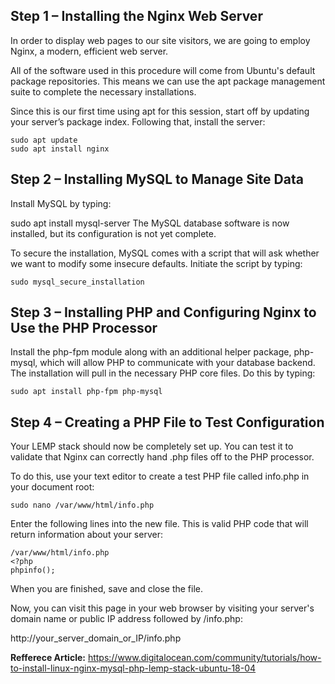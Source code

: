 
## Step 1 – Installing the Nginx Web Server

In order to display web pages to our site visitors, we are going to employ Nginx, a modern, efficient web server.

All of the software used in this procedure will come from Ubuntu's default package repositories. This means we can use the apt package management suite to complete the necessary installations.

Since this is our first time using apt for this session, start off by updating your server’s package index. Following that, install the server:

```
sudo apt update
sudo apt install nginx
```

## Step 2 – Installing MySQL to Manage Site Data

Install MySQL by typing:

sudo apt install mysql-server
The MySQL database software is now installed, but its configuration is not yet complete.

To secure the installation, MySQL comes with a script that will ask whether we want to modify some insecure defaults. Initiate the script by typing:

```
sudo mysql_secure_installation
```

## Step 3 – Installing PHP and Configuring Nginx to Use the PHP Processor

Install the php-fpm module along with an additional helper package, php-mysql, which will allow PHP to communicate with your database backend. The installation will pull in the necessary PHP core files. Do this by typing:

```
sudo apt install php-fpm php-mysql
```

## Step 4 – Creating a PHP File to Test Configuration

Your LEMP stack should now be completely set up. You can test it to validate that Nginx can correctly hand .php files off to the PHP processor.

To do this, use your text editor to create a test PHP file called info.php in your document root:

```
sudo nano /var/www/html/info.php
```

Enter the following lines into the new file. This is valid PHP code that will return information about
your server:

```
/var/www/html/info.php
<?php
phpinfo();
```

When you are finished, save and close the file.

Now, you can visit this page in your web browser by visiting your server's domain name or public IP address followed by /info.php:

http://your_server_domain_or_IP/info.php

<b>Refferece Article:</b> https://www.digitalocean.com/community/tutorials/how-to-install-linux-nginx-mysql-php-lemp-stack-ubuntu-18-04
